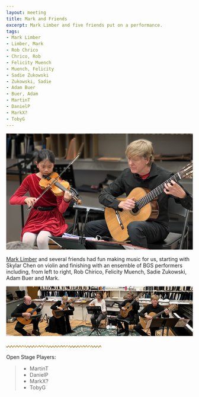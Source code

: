 ```yaml
---
layout: meeting
title: Mark and Friends
excerpt: Mark Limber and five friends put on a performance.
tags:
- Mark Limber
- Limber, Mark
- Rob Chrico
- Chrico, Rob
- Felicity Muench
- Muench, Felicity
- Sadie Zukowski
- Zukowski, Sadie
- Adam Buer
- Buer, Adam
- MartinT
- DanielP
- MarkX?
- TobyG
---
```

![SkyMark](/pics/20250331-SkyMark_4968c.jpg)

[Mark Limber](https://www.facebook.com/marklimbermusic/) and several friends had fun making music for us,
starting with Skylar Chen on violin and finishing with
an ensemble of BGS performers including, from left to right,
Rob Chirico, Felicity Muench, Sadie Zukowski, Adam Buer and Mark.

![Quintet](/pics/20250331-ensemble_4980b.jpg)

![line](/pics/wgly-line.png)

Open Stage Players:
> * MartinT
> * DanielP
> * MarkX?
> * TobyG
